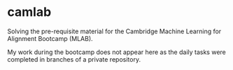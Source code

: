 # camlab

Solving the pre-requisite material for the Cambridge Machine Learning for Alignment Bootcamp (MLAB).

My work during the bootcamp does not appear here as the daily tasks were completed in branches of a private repository. 
